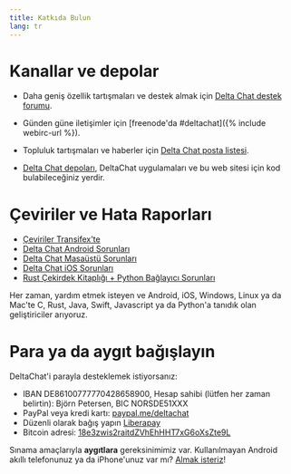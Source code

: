 ```yaml
---
title: Katkıda Bulun
lang: tr
---
```


# Kanallar ve depolar

- Daha geniş özellik tartışmaları ve destek almak için
  [Delta Chat destek forumu](https://support.delta.chat).

- Günden güne iletişimler için [freenode'da #deltachat]({% include webirc-url %}).

- Topluluk tartışmaları ve haberler için 
  [Delta Chat posta
  listesi](https://lists.codespeak.net/postorius/lists/delta.codespeak.net/).

- [Delta Chat depoları](https://github.com/deltachat/), DeltaChat uygulamaları ve bu web sitesi için 
  kod bulabileceğiniz yerdir.

# Çeviriler ve Hata Raporları 

- [Çeviriler Transifex'te](https://www.transifex.com/delta-chat/public/)
- [Delta Chat Android Sorunları](https://github.com/deltachat/deltachat-android/issues)
- [Delta Chat Masaüstü Sorunları](https://github.com/deltachat/deltachat-desktop/issues)
- [Delta Chat iOS Sorunları](https://github.com/deltachat/deltachat-ios/issues)
- [Rust Çekirdek Kitaplığı + Python Bağlayıcı Sorunları](https://github.com/deltachat/deltachat-core-rust/issues)

Her zaman, yardım etmek isteyen ve Android, iOS, Windows, Linux ya da Mac'te 
C, Rust, Java, Swift, Javascript ya da Python'a tanıdık olan geliştiriciler arıyoruz.


# Para ya da aygıt bağışlayın

DeltaChat'i parayla desteklemek istiyorsanız:

- IBAN DE86100777770428658900, Hesap sahibi (lütfen her zaman belirtin): Björn Petersen, BIC NORSDE51XXX
- PayPal veya kredi kartı: [paypal.me/deltachat](https://paypal.me/deltachat/20)
- Düzenli olarak bağış yapın [Liberapay](https://liberapay.com/delta.chat/)
- Bitcoin adresi: [18e3zwis2raitdZVhEhHHT7xG6oXsZte9L](bitcoin:18e3zwis2raitdZVhEhHHT7xG6oXsZte9L)

Sınama amaçlarıyla **aygıtlara** gereksinimimiz var. Kullanılmayan Android akıllı telefonunuz ya da iPhone'unuz var mı?
[Almak isteriz](imprint)!
